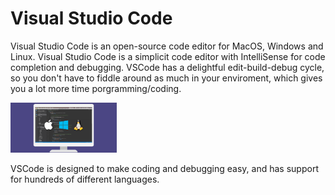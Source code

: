 # Visual Studio Code
Visual Studio Code is an open-source code editor for MacOS, Windows and Linux. Visual Studio Code is a simplicit code editor with IntelliSense for code completion and debugging. VSCode has a delightful edit-build-debug cycle, so you don't have to fiddle around as much in your enviroment, which gives you a lot more time porgramming/coding.

<img src="images/platform-image.png" alt="Image of Mac, Windows and Linux" style= "height: 80px"/>

VSCode is designed to make coding and debugging easy, and has support for hundreds of different languages.